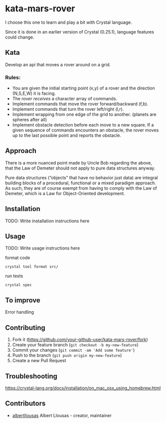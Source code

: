 # kata-mars-rover
I choose this one to learn and play a bit with Crystal language.

Since it is done in an earlier version of Crystal (0.25.1), language features could change.

## Kata
Develop an api that moves a rover around on a grid.

### Rules:

- You are given the initial starting point (x,y) of a rover and the direction (N,S,E,W) it is facing.
- The *rover receives* a character array of commands.
- Implement commands that move the rover forward/backward (f,b).
- Implement commands that turn the rover left/right (l,r).
- Implement wrapping from one edge of the grid to another. (planets are spheres after all)
- Implement obstacle detection before each move to a new square. If a given sequence of commands encounters an obstacle,
  the rover moves up to the last possible point and reports the obstacle.

## Approach

There is a more nuanced point made by Uncle Bob regarding the above, that the Law of Demeter should not apply to pure data structures anyway.

Pure data structures (“objects” that have no behavior just data) are integral building blocks of a procedural, functional or a mixed paradigm approach. As such, they are of course exempt from having to comply with the Law of Demeter, which is a Law for Object-Oriented development.

## Installation

TODO: Write installation instructions here

## Usage

TODO: Write usage instructions here

format code
```crystal
crystal tool format src/
```

run tests
```crystal
crystal spec
```

## To improve

Error handling

## Contributing

1. Fork it (<https://github.com/your-github-user/kata-mars-rover/fork>)
2. Create your feature branch (`git checkout -b my-new-feature`)
3. Commit your changes (`git commit -am 'Add some feature'`)
4. Push to the branch (`git push origin my-new-feature`)
5. Create a new Pull Request


## Troubleshooting

https://crystal-lang.org/docs/installation/on_mac_osx_using_homebrew.html

## Contributors

- [albertllousas](https://github.com/albertllousas) Albert Llousas - creator, maintainer
